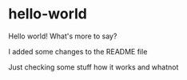 # hello-world
Hello world! What's more to say?

I added some changes to the README file

Just checking some stuff how it works and whatnot
